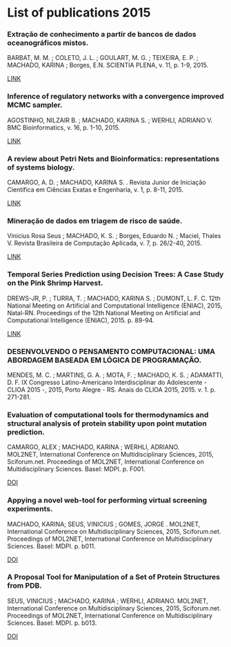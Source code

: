 # List of publications 2015

### Extração de conhecimento a partir de bancos de dados oceanográficos mistos.
BARBAT, M. M. ; COLETO, J. L. ; GOULART, M. G. ; TEIXEIRA, E. P. ; MACHADO, KARINA ; Borges, E.N. 
SCIENTIA PLENA, v. 11, p. 1-9, 2015.

[LINK](https://www.scientiaplena.org.br/sp/article/view/081326/1279)

### Inference of regulatory networks with a convergence improved MCMC sampler.
AGOSTINHO, NILZAIR B. ; MACHADO, KARINA S. ; WERHLI, ADRIANO V.
BMC Bioinformatics, v. 16, p. 1-10, 2015.

[LINK](https://bmcbioinformatics.biomedcentral.com/articles/10.1186/s12859-015-0734-6)

### A review about Petri Nets and Bioinformatics: representations of systems biology.
CAMARGO, A. D. ; MACHADO, KARINA S. .
Revista Junior de Iniciação Científica em Ciências Exatas e Engenharia, v. 1, p. 8-11, 2015.

[LINK](https://www.researchgate.net/publication/303864742_A_review_about_Petri_Nets_and_Bioinformatics_representations_of_systems_biology)

### Mineração de dados em triagem de risco de saúde.
Vinicius Rosa Seus ; MACHADO, K. S. ; Borges, Eduardo N. ; Maciel, Thales V.
Revista Brasileira de Computação Aplicada, v. 7, p. 26/2-40, 2015.

[LINK](http://seer.upf.br/index.php/rbca/article/view/4651)

### Temporal Series Prediction using Decision Trees: A Case Study on the Pink Shrimp Harvest.
DREWS-JR, P. ; TURRA, T. ; MACHADO, KARINA S. ; DUMONT, L. F. C. 
12th National Meeting on Artificial and Computational Intelligence (ENIAC), 2015, Natal-RN. Proceedings of the 12th National Meeting on Artificial and Computational Intelligence (ENIAC), 2015. p. 89-94.

[LINK](https://www.researchgate.net/publication/282862070_Temporal_Series_Prediction_using_Decision_Trees_A_Case_Study_on_the_Pink_Shrimp_Harvest)

### DESENVOLVENDO O PENSAMENTO COMPUTACIONAL: UMA ABORDAGEM BASEADA EM LÓGICA DE PROGRAMAÇÃO.
MENDES, M. C. ; MARTINS, G. A. ; MOTA, F. ; MACHADO, K. S. ; ADAMATTI, D. F.
IX Congresso Latino-Americano Interdisciplinar do Adolescente - CLIOA 2015 -, 2015, Porto Alegre - RS. Anais do CLIOA 2015, 2015. v. 1. p. 271-281.

### Evaluation of computational tools for thermodynamics and structural analysis of protein stability upon point mutation prediction.
CAMARGO, ALEX ; MACHADO, KARINA ; WERHLI, ADRIANO.  
MOL2NET, International Conference on Multidisciplinary Sciences, 2015, Sciforum.net. Proceedings of MOL2NET, International Conference on Multidisciplinary Sciences. Basel: MDPI. p. F001.

[DOI](http://dx.doi.org/10.3390/MOL2NET-1-F001)

### Appying a novel web-tool for performing virtual screening experiments.
MACHADO, KARINA; SEUS, VINICIUS ; GOMES, JORGE .
MOL2NET, International Conference on Multidisciplinary Sciences, 2015, Sciforum.net. Proceedings of MOL2NET, International Conference on Multidisciplinary Sciences. Basel: MDPI. p. b011.

[DOI](http://dx.doi.org/10.3390/MOL2NET-1-b011)

### A Proposal Tool for Manipulation of a Set of Protein Structures from PDB.
SEUS, VINICIUS ; MACHADO, KARINA ; WERHLI, ADRIANO.
MOL2NET, International Conference on Multidisciplinary Sciences, 2015, Sciforum.net. Proceedings of MOL2NET, International Conference on Multidisciplinary Sciences. Basel: MDPI. p. b013.

[DOI](http://dx.doi.org/10.3390/MOL2NET-1-b013)
